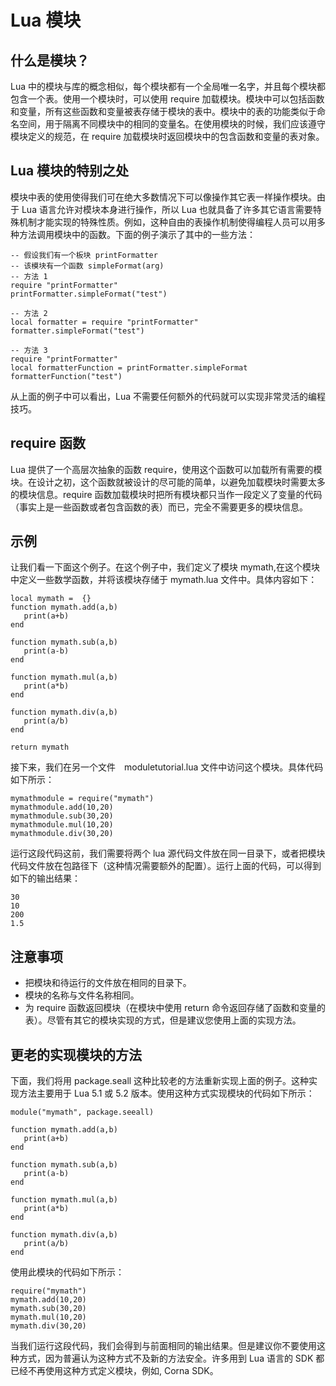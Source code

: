 # Lua 模块  

## 什么是模块？
  
Lua 中的模块与库的概念相似，每个模块都有一个全局唯一名字，并且每个模块都包含一个表。使用一个模块时，可以使用 require 加载模块。模块中可以包括函数和变量，所有这些函数和变量被表存储于模块的表中。模块中的表的功能类似于命名空间，用于隔离不同模块中的相同的变量名。在使用模块的时候，我们应该遵守模块定义的规范，在 require 加载模块时返回模块中的包含函数和变量的表对象。  

## Lua 模块的特别之处  

模块中表的使用使得我们可在绝大多数情况下可以像操作其它表一样操作模块。由于 Lua 语言允许对模块本身进行操作，所以 Lua 也就具备了许多其它语言需要特殊机制才能实现的特殊性质。例如，这种自由的表操作机制使得编程人员可以用多种方法调用模块中的函数。下面的例子演示了其中的一些方法：  

```
-- 假设我们有一个板块 printFormatter
-- 该模块有一个函数 simpleFormat(arg)
-- 方法 1
require "printFormatter"
printFormatter.simpleFormat("test")

-- 方法 2
local formatter = require "printFormatter"
formatter.simpleFormat("test")

-- 方法 3
require "printFormatter"
local formatterFunction = printFormatter.simpleFormat
formatterFunction("test")
```  

从上面的例子中可以看出，Lua 不需要任何额外的代码就可以实现非常灵活的编程技巧。  

## require 函数  

Lua 提供了一个高层次抽象的函数 require，使用这个函数可以加载所有需要的模块。在设计之初，这个函数就被设计的尽可能的简单，以避免加载模块时需要太多的模块信息。require 函数加载模块时把所有模块都只当作一段定义了变量的代码（事实上是一些函数或者包含函数的表）而已，完全不需要更多的模块信息。  

## 示例  

让我们看一下面这个例子。在这个例子中，我们定义了模块 mymath,在这个模块中定义一些数学函数，并将该模块存储于 mymath.lua 文件中。具体内容如下：  

```
local mymath =  {}
function mymath.add(a,b)
   print(a+b)
end

function mymath.sub(a,b)
   print(a-b)
end

function mymath.mul(a,b)
   print(a*b)
end

function mymath.div(a,b)
   print(a/b)
end

return mymath
```  

接下来，我们在另一个文件　moduletutorial.lua 文件中访问这个模块。具体代码如下所示：  

```
mymathmodule = require("mymath")
mymathmodule.add(10,20)
mymathmodule.sub(30,20)
mymathmodule.mul(10,20)
mymathmodule.div(30,20)
```

运行这段代码这前，我们需要将两个 lua 源代码文件放在同一目录下，或者把模块代码文件放在包路径下（这种情况需要额外的配置）。运行上面的代码，可以得到如下的输出结果：  

```
30
10
200
1.5
```  

## 注意事项  

<ul>
	<li>把模块和待运行的文件放在相同的目录下。</li>
	<li>模块的名称与文件名称相同。</li>
	<li>为 require 函数返回模块（在模块中使用 return 命令返回存储了函数和变量的表）。尽管有其它的模块实现的方式，但是建议您使用上面的实现方法。</li>
</ul>  

## 更老的实现模块的方法 

下面，我们将用 package.seall 这种比较老的方法重新实现上面的例子。这种实现方法主要用于 Lua 5.1 或 5.2 版本。使用这种方式实现模块的代码如下所示：  

```
module("mymath", package.seeall)

function mymath.add(a,b)
   print(a+b)
end

function mymath.sub(a,b)
   print(a-b)
end

function mymath.mul(a,b)
   print(a*b)
end

function mymath.div(a,b)
   print(a/b)
end
```  

使用此模块的代码如下所示：  

```
require("mymath")
mymath.add(10,20)
mymath.sub(30,20)
mymath.mul(10,20)
mymath.div(30,20)
```  

当我们运行这段代码，我们会得到与前面相同的输出结果。但是建议你不要使用这种方式，因为普遍认为这种方式不及新的方法安全。许多用到 Lua 语言的 SDK 都已经不再使用这种方式定义模块，例如, Corna SDK。